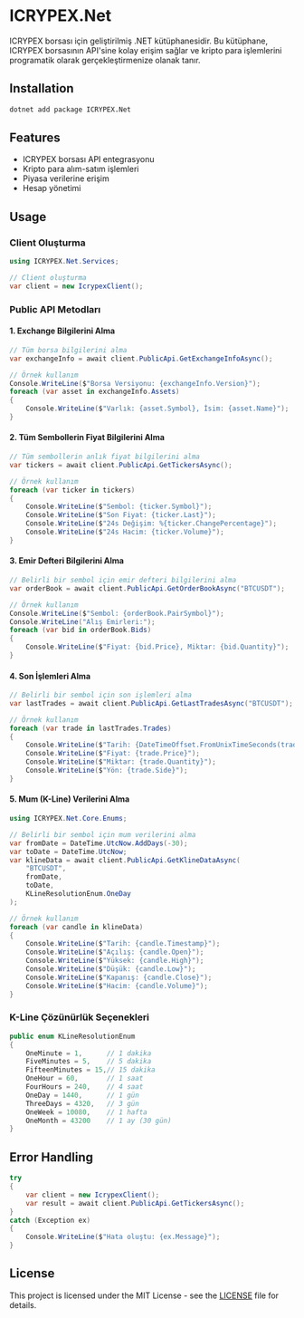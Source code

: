 # ICRYPEX.Net

ICRYPEX borsası için geliştirilmiş .NET kütüphanesidir. Bu kütüphane, ICRYPEX borsasının API'sine kolay erişim sağlar ve kripto para işlemlerini programatik olarak gerçekleştirmenize olanak tanır.

## Installation

```bash
dotnet add package ICRYPEX.Net
```

## Features

- ICRYPEX borsası API entegrasyonu
- Kripto para alım-satım işlemleri
- Piyasa verilerine erişim
- Hesap yönetimi

## Usage

### Client Oluşturma

```csharp
using ICRYPEX.Net.Services;

// Client oluşturma
var client = new IcrypexClient();
```

### Public API Metodları

#### 1. Exchange Bilgilerini Alma

```csharp
// Tüm borsa bilgilerini alma
var exchangeInfo = await client.PublicApi.GetExchangeInfoAsync();

// Örnek kullanım
Console.WriteLine($"Borsa Versiyonu: {exchangeInfo.Version}");
foreach (var asset in exchangeInfo.Assets)
{
    Console.WriteLine($"Varlık: {asset.Symbol}, İsim: {asset.Name}");
}
```

#### 2. Tüm Sembollerin Fiyat Bilgilerini Alma

```csharp
// Tüm sembollerin anlık fiyat bilgilerini alma
var tickers = await client.PublicApi.GetTickersAsync();

// Örnek kullanım
foreach (var ticker in tickers)
{
    Console.WriteLine($"Sembol: {ticker.Symbol}");
    Console.WriteLine($"Son Fiyat: {ticker.Last}");
    Console.WriteLine($"24s Değişim: %{ticker.ChangePercentage}");
    Console.WriteLine($"24s Hacim: {ticker.Volume}");
}
```

#### 3. Emir Defteri Bilgilerini Alma

```csharp
// Belirli bir sembol için emir defteri bilgilerini alma
var orderBook = await client.PublicApi.GetOrderBookAsync("BTCUSDT");

// Örnek kullanım
Console.WriteLine($"Sembol: {orderBook.PairSymbol}");
Console.WriteLine("Alış Emirleri:");
foreach (var bid in orderBook.Bids)
{
    Console.WriteLine($"Fiyat: {bid.Price}, Miktar: {bid.Quantity}");
}
```

#### 4. Son İşlemleri Alma

```csharp
// Belirli bir sembol için son işlemleri alma
var lastTrades = await client.PublicApi.GetLastTradesAsync("BTCUSDT");

// Örnek kullanım
foreach (var trade in lastTrades.Trades)
{
    Console.WriteLine($"Tarih: {DateTimeOffset.FromUnixTimeSeconds(trade.Timestamp)}");
    Console.WriteLine($"Fiyat: {trade.Price}");
    Console.WriteLine($"Miktar: {trade.Quantity}");
    Console.WriteLine($"Yön: {trade.Side}");
}
```

#### 5. Mum (K-Line) Verilerini Alma

```csharp
using ICRYPEX.Net.Core.Enums;

// Belirli bir sembol için mum verilerini alma
var fromDate = DateTime.UtcNow.AddDays(-30);
var toDate = DateTime.UtcNow;
var klineData = await client.PublicApi.GetKlineDataAsync(
    "BTCUSDT",
    fromDate,
    toDate,
    KLineResolutionEnum.OneDay
);

// Örnek kullanım
foreach (var candle in klineData)
{
    Console.WriteLine($"Tarih: {candle.Timestamp}");
    Console.WriteLine($"Açılış: {candle.Open}");
    Console.WriteLine($"Yüksek: {candle.High}");
    Console.WriteLine($"Düşük: {candle.Low}");
    Console.WriteLine($"Kapanış: {candle.Close}");
    Console.WriteLine($"Hacim: {candle.Volume}");
}
```

### K-Line Çözünürlük Seçenekleri

```csharp
public enum KLineResolutionEnum
{
    OneMinute = 1,      // 1 dakika
    FiveMinutes = 5,    // 5 dakika
    FifteenMinutes = 15,// 15 dakika
    OneHour = 60,       // 1 saat
    FourHours = 240,    // 4 saat
    OneDay = 1440,      // 1 gün
    ThreeDays = 4320,   // 3 gün
    OneWeek = 10080,    // 1 hafta
    OneMonth = 43200    // 1 ay (30 gün)
}
```

## Error Handling

```csharp
try
{
    var client = new IcrypexClient();
    var result = await client.PublicApi.GetTickersAsync();
}
catch (Exception ex)
{
    Console.WriteLine($"Hata oluştu: {ex.Message}");
}
```

## License

This project is licensed under the MIT License - see the [LICENSE](LICENSE) file for details.
